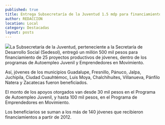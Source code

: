 ```yaml
---
published: true
title: Entrega Subsecretaría de la Juventud 1.5 mdp para financiamiento de 25 proyectos productivos
author: REDACCION
location: Local
category: Destacadas
layout: posts
---
```


![](http://i.imgur.com/rjcdutUm.jpg)La Subsecretaría de la Juventud, perteneciente a la Secretaría de Desarrollo Social (Sedesol), entregó un millón 500 mil pesos para financiamiento de 25 proyectos productivos de jóvenes, dentro de los programas de Autoempleo Juvenil y Emprendedores en Movimiento.

Así, jóvenes de los municipios Guadalupe, Fresnillo, Pánuco, Jalpa, Juchipila, Ciudad Cuauhtémoc, Luis Moya, Chalchihuites, Villanueva, Pánfilo Natera y Zacatecas fueron beneficiados.

El monto de los apoyos otorgados van desde 30 mil pesos en el Programa de Autoempleo Juvenil, y hasta 100 mil pesos, en el Programa de Emprendedores en Movimiento.

Los beneficiarios se suman a los más de 140 jóvenes que recibieron financiamientos a partir de 2012.
